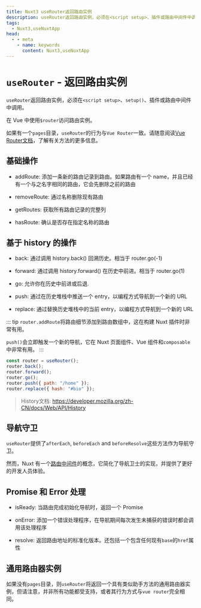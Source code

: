 ```yaml
---
title: Nuxt3 useRouter返回路由实例
description: useRouter返回路由实例，必须在<script setup>、插件或路由中间件中调用。在 Vue 中使用$router访问路由实例。
tags: 
  - Nuxt3,useNuxtApp
head:
  - - meta
    - name: keywords
      content: Nuxt3,useNuxtApp
---
```


# `useRouter` - 返回路由实例

`useRouter`返回路由实例，必须在`<script setup>`、`setup()`、插件或路由中间件中调用。

在 Vue 中使用`$router`访问路由实例。

如果有一个`pages`目录，`useRouter`的行为与`Vue Router`一致。请随意阅读[Vue Router文档](https://router.vuejs.org/zh/api/#addroute)，了解有关方法的更多信息。

## 基础操作

- addRoute: 添加一条新的路由记录到路由。如果路由有一个 name，并且已经有一个与之名字相同的路由，它会先删除之前的路由

- removeRoute: 通过名称删除现有路由

- getRoutes: 获取所有路由记录的完整列

- hasRoute: 确认是否存在指定名称的路由


## 基于 history 的操作

- back: 通过调用 history.back() 回溯历史。相当于 router.go(-1)

- forward: 通过调用 history.forward() 在历史中前进。相当于 router.go(1)

- go: 允许你在历史中前进或后退.

- push: 通过在历史堆栈中推送一个 entry，以编程方式导航到一个新的 URL

- replace: 通过替换历史堆栈中的当前 entry，以编程方式导航到一个新的 URL

::: tip
`router.addRoute`将路由细节添加到路由数组中，这在构建 Nuxt 插件时非常有用。

`push()`会立即触发一个新的导航，它在 Nuxt 页面组件、Vue 组件和`composable`中非常有用。
:::

```js
const router = useRouter();
router.back();
router.forward();
router.go();
router.push({ path: "/home" });
router.replace({ hash: "#bio" });
```

> History文档: https://developer.mozilla.org/zh-CN/docs/Web/API/History

## 导航守卫

`useRouter`提供了`afterEach`, `beforeEach` and `beforeResolve`这些方法作为导航守卫。

然而，Nuxt 有一个[路由中间件](/nuxt3/directory-middleware)的概念，它简化了导航卫士的实现，并提供了更好的开发人员体验。

## Promise 和 Error 处理

- isReady: 当路由完成初始化导航时，返回一个 Promise

- onError: 添加一个错误处理程序，在导航期间每次发生未捕获的错误时都会调用该处理程序

- resolve: 返回路由地址的标准化版本。还包括一个包含任何现有`base`的`href`属性

## 通用路由器实例

如果没有`pages`目录，则`useRouter`将返回一个具有类似助手方法的通用路由器实例，但请注意，并非所有功能都受支持，或者其行为方式与`vue router`完全相同。